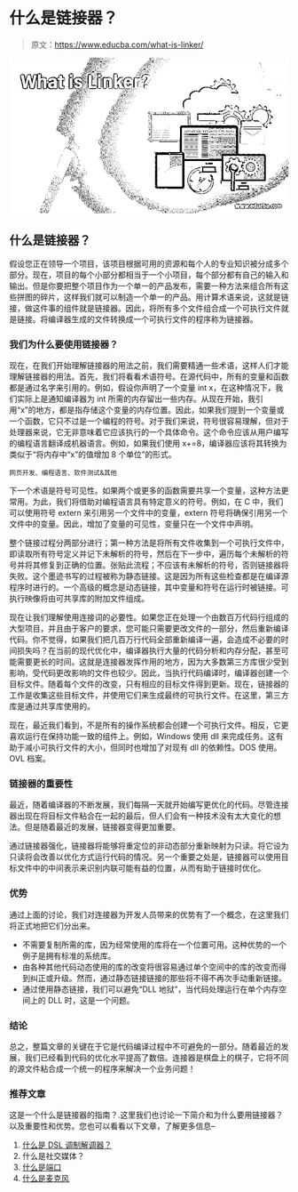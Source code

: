 # 什么是链接器？

> 原文：<https://www.educba.com/what-is-linker/>

![What is Linker?](img/1e0b91da5aa866c83d22df25aee77efe.png)



## 什么是链接器？

假设您正在领导一个项目，该项目根据可用的资源和每个人的专业知识被分成多个部分。现在，项目的每个小部分都相当于一个小项目，每个部分都有自己的输入和输出。但是你要把整个项目作为一个单一的产品发布，需要一种方法来组合所有这些拼图的碎片，这样我们就可以制造一个单一的产品。用计算术语来说，这就是链接，做这件事的组件就是链接器。因此，将所有多个文件组合成一个可执行文件就是链接。将编译器生成的文件转换成一个可执行文件的程序称为链接器。

### 我们为什么要使用链接器？

现在，在我们开始理解链接器的用法之前，我们需要精通一些术语，这样人们才能理解链接器的用法。首先，我们将看看术语符号。在源代码中，所有的变量和函数都是通过名字来引用的。例如，假设你声明了一个变量 int x，在这种情况下，我们实际上是通知编译器为 int 所需的内存留出一些内存。从现在开始，我引用“x”的地方，都是指存储这个变量的内存位置。因此，如果我们提到一个变量或一个函数，它只不过是一个编程的符号。对于我们来说，符号很容易理解，但对于处理器来说，它无非意味着它应该执行的一个具体命令。这个命令应该从用户编写的编程语言翻译成机器语言。例如，如果我们使用 x+=8，编译器应该将其转换为类似于“将内存中“x”的值增加 8 个单位”的形式。

<small>网页开发、编程语言、软件测试&其他</small>

下一个术语是符号可见性。如果两个或更多的函数需要共享一个变量，这种方法更常用。为此，我们将借助对编程语言具有特定意义的符号。例如，在 C 中，我们可以使用符号 extern 来引用另一个文件中的变量，extern 符号将确保引用另一个文件中的变量。因此，增加了变量的可见性，变量只在一个文件中声明。

整个链接过程分两部分进行；第一种方法是将所有文件收集到一个可执行文件中，即读取所有符号定义并记下未解析的符号，然后在下一步中，遍历每个未解析的符号并将其修复到正确的位置。张贴此流程；不应该有未解析的符号，否则链接器将失败。这个墨迹书写的过程被称为静态链接。这是因为所有这些检查都是在编译源程序时进行的。一个高级的概念是动态链接，其中变量和符号在运行时被链接。可执行映像将由可共享库的附加文件组成。

现在让我们理解使用连接词的必要性。如果您正在处理一个由数百万代码行组成的大型项目，并且由于客户的要求，您可能只需要更改文件的一部分，然后重新编译代码。你不觉得，如果我们把几百万行代码全部重新编译一遍，会造成不必要的时间损失吗？在当前的现代优化中，编译器执行大量的代码分析和内存分配，甚至可能需要更长的时间。这就是连接器发挥作用的地方，因为大多数第三方库很少受到影响，受代码更改影响的文件也较少。因此，当执行代码编译时，编译器创建一个目标文件。随着每个文件的改变，只有相应的目标文件得到更新。现在，链接器的工作是收集这些目标文件，并使用它们来生成最终的可执行文件。在这里，第三方库是通过共享库使用的。

现在，最近我们看到，不是所有的操作系统都会创建一个可执行文件。相反，它更喜欢运行在保持功能一致的组件上。例如，Windows 使用 dll 来完成任务。这有助于减小可执行文件的大小，但同时也增加了对现有 dll 的依赖性。DOS 使用。OVL 档案。

### 链接器的重要性

最近，随着编译器的不断发展，我们每隔一天就开始编写更优化的代码。尽管连接器出现在将目标文件粘合在一起的最后，但人们会有一种技术没有太大变化的想法。但是随着最近的发展，链接器变得更加重要。

通过链接器强化，链接器将能够将重定位的非动态部分重新映射为只读。将它设为只读将会改善以优化方式运行代码的情况。另一个重要之处是，链接器可以使用目标文件中的中间表示来识别内联可能有益的位置，从而有助于链接时优化。

### 优势

通过上面的讨论，我们对连接器为开发人员带来的优势有了一个概念，在这里我们将正式地把它们分出来。

*   不需要复制所需的库，因为经常使用的库将在一个位置可用。这种优势的一个例子是拥有标准的系统库。
*   由各种其他代码动态使用的库的改变将很容易通过单个空间中的库的改变而得到纠正或升级。然而，通过静态链接链接的那些将不得不再次手动重新链接。
*   通过使用静态链接，我们可以避免“DLL 地狱”，当代码处理运行在单个内存空间上的 DLL 时，这是一个问题。

### 结论

总之，整篇文章的关键在于它是代码编译过程中不可避免的一部分。随着最近的发展，我们已经看到代码的优化水平提高了数倍。连接器是棋盘上的棋子，它将不同的源文件粘合成一个统一的程序来解决一个业务问题！

### 推荐文章

这是一个什么是链接器的指南？.这里我们也讨论一下简介和为什么要用链接器？以及重要性和优势。您也可以看看以下文章，了解更多信息–

1.  [什么是 DSL 调制解调器？](https://www.educba.com/what-is-dsl-modem/)
2.  什么是社交媒体？
3.  [什么是端口](https://www.educba.com/what-is-port/)
4.  [什么是麦克风](https://www.educba.com/what-is-a-microphone/)





